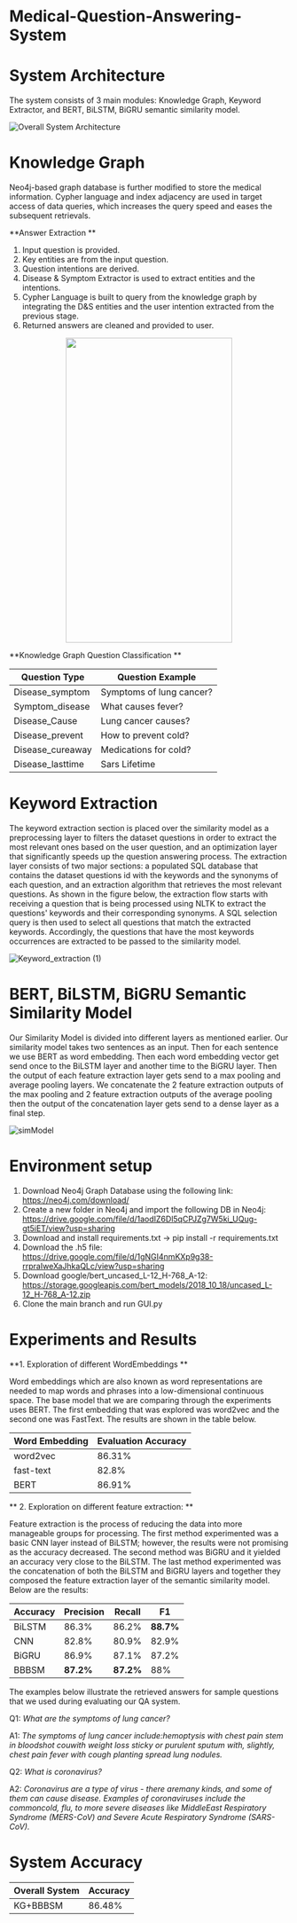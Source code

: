 # Medical-Question-Answering-System



# System Architecture

The system consists of 3 main modules: Knowledge Graph, Keyword Extractor, and BERT, BiLSTM, BiGRU semantic similarity model.

![Overall System Architecture](https://user-images.githubusercontent.com/39261594/119176328-41044d00-ba6b-11eb-8b44-5a247845b483.png)

# Knowledge Graph

Neo4j-based graph database is further modified to store the medical information. Cypher language and index adjacency are used in target access of data queries, which increases the query speed and eases the subsequent retrievals.

**Answer Extraction
**

1.	Input question is provided.
2.	Key entities are from the input question.
3.	Question intentions are derived.  
4.	Disease & Symptom Extractor is used to extract entities and the intentions.
5.	 Cypher Language is built to query from the knowledge graph by integrating the D&S entities and the user intention extracted from the previous stage.
6.	Returned answers are cleaned and provided to user. 

<p align="center">
<img src="https://user-images.githubusercontent.com/39261594/119187647-ea523f80-ba79-11eb-90ef-316e53b5330c.png" width="300" height="550">
</p>

**Knowledge Graph Question Classification
**

| Question Type  | Question Example |
| ------------- | ------------- |
| Disease_symptom  | Symptoms of lung cancer? |
| Symptom_disease | What causes fever? |
| Disease_Cause | Lung cancer causes? |
| Disease_prevent | How to prevent cold? |
| Disease_cureaway | Medications for cold? |
| Disease_lasttime | Sars Lifetime |



# Keyword Extraction

The keyword extraction section is placed over the similarity model as a preprocessing layer to filters the dataset questions in order to extract the most relevant ones based on the user question, and an optimization layer that significantly speeds up the question answering process. The extraction layer consists of two major sections: a populated SQL database that contains the dataset questions id with the keywords and the synonyms of each question, and an extraction algorithm that retrieves the most relevant questions. As shown in the figure below, the extraction flow starts with receiving a question that is being processed using NLTK to extract the questions' keywords and their corresponding synonyms. A SQL selection query is then used to select all questions that match the extracted keywords. Accordingly, the questions that have the most keywords occurrences are extracted to be passed to the similarity model.

![Keyword_extraction (1)](https://user-images.githubusercontent.com/39261594/119188040-69e00e80-ba7a-11eb-82c3-249b86d544a6.png)


# BERT, BiLSTM, BiGRU Semantic Similarity Model

Our Similarity Model is divided into different layers as mentioned earlier. Our similarity model takes two sentences as an input. Then for each sentence we use BERT as word embedding. Then each word embedding vector get send once to the BiLSTM layer and another time to the BiGRU layer. Then the output of each feature extraction layer gets send to a max pooling and average pooling layers. We concatenate the 2 feature extraction outputs of the max pooling and 2 feature extraction outputs of the average pooling then the output of the concatenation layer gets send to a dense layer as a final step.    

![simModel](https://user-images.githubusercontent.com/39261594/119187728-048c1d80-ba7a-11eb-9427-cca9b24ccf5e.png)

# Environment setup

1. Download Neo4j Graph Database using the following link: https://neo4j.com/download/
2. Create a new folder in Neo4j and import the following DB in Neo4j: https://drive.google.com/file/d/1aodIZ6Dl5qCPJZg7W5ki_UQug-gt5iET/view?usp=sharing
3. Download and install requirements.txt -> pip install -r requirements.txt
4. Download the .h5 file: https://drive.google.com/file/d/1gNGI4nmKXp9g38-rrpraIweXaJhkaQLc/view?usp=sharing
5. Download google/bert_uncased_L-12_H-768_A-12: https://storage.googleapis.com/bert_models/2018_10_18/uncased_L-12_H-768_A-12.zip
6. Clone the main branch and run GUI.py

# Experiments and Results

**1. Exploration of different WordEmbeddings
**

Word embeddings which are also known as word representations are needed to map words and phrases into a low-dimensional continuous space. The base model that we are comparing through the experiments  uses BERT. The first embedding that was explored was word2vec and the second one was FastText. The results are shown in the table below. 

| Word Embedding  | Evaluation Accuracy |
| ------------- | ------------- |
| word2vec  | 86.31% |
| fast-text | 82.8% |
| BERT | 86.91% |

** 2. Exploration on different feature extraction:
**

Feature extraction is the process of reducing the data into more manageable groups for processing. The first method experimented was a basic CNN layer instead of BiLSTM; however, the results were not promising as the accuracy decreased. The second method was BiGRU and it yielded an accuracy very close to the BiLSTM. The last method experimented was the concatenation of both the BiLSTM and BiGRU layers and together they composed the feature extraction layer of the semantic similarity model.  Below are the results:
 
| Accuracy  | Precision | Recall | F1 |
| ------------- | ------------- | ------------- | ------------- |
| BiLSTM  | 86.3% | 86.2% | **88.7%** | 87.4% |
| CNN | 82.8% | 80.9% | 82.9% | 81.9% |
| BiGRU | 86.9% | 87.1% | 87.2% | 87.1% |
| BBBSM | **87.2%** | **87.2%** | 88% | **87.6%** |

The  examples  below  illustrate  the  retrieved answers for sample questions that we used during evaluating our QA system.

Q1: _What are the symptoms of lung cancer?_

A1: _The   symptoms   of   lung   cancer   include:hemoptysis with chest pain stem in bloodshot couwith weight loss sticky or purulent sputum with, slightly, chest  pain  fever  with  cough  planting spread lung nodules._

Q2: _What is coronavirus?_

A2: _Coronavirus are a type of virus - there aremany kinds, and some of them can cause disease. Examples of coronaviruses include the commoncold,  flu,  to  more  severe  diseases  like  MiddleEast  Respiratory  Syndrome  (MERS-CoV)  and Severe Acute Respiratory Syndrome (SARS-CoV)._

# System Accuracy 

| Overall System  |  Accuracy |
| ------------- | ------------- |
| KG+BBBSM | 86.48% |
